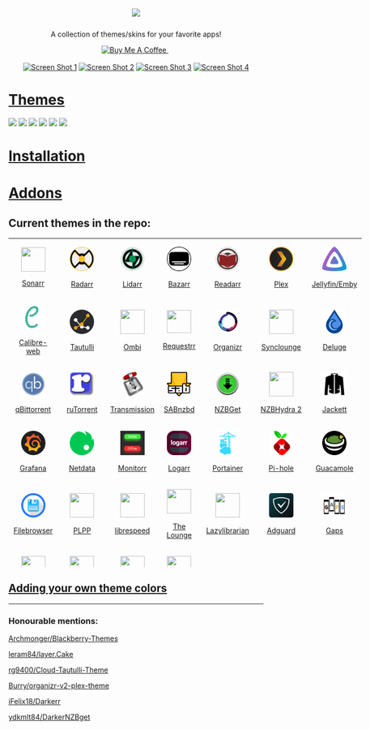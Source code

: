 <h1 align="center">
    <img src="https://i.imgur.com/OkX6Zup.png">
</h1>

<p align="center">
  A collection of themes/skins for your favorite apps!
<p align="center">
<a href="https://www.buymeacoffee.com/themepark" target="_blank"><img src="https://www.buymeacoffee.com/assets/img/custom_images/yellow_img.png" alt="Buy Me A Coffee" style="height: auto !important;width: auto !important;" >   </a><a href="https://discord.gg/HM5uUKU" rel="noopener"><img class="alignnone" title="theme.park!" src="https://img.shields.io/badge/chat-Discord-blue.svg?style=for-the-badge&logo=discord" alt="" height="37" /></a>
 </a><a href="https://technicalramblings.com/" rel="noopener"><img class="alignnone" title="technicalramblings!" src="https://img.shields.io/badge/blog-technicalramblings.com-informational.svg?style=for-the-badge" alt="" height="37" /></a>
    <br />
    <br />
    <a href="https://raw.githubusercontent.com/gilbN/theme.park/master/Screenshots/ombi/ombi1.png" rel="noopener"><img src="https://raw.githubusercontent.com/gilbN/theme.park/master/Screenshots/ombi/ombi1.png" alt="Screen Shot 1" width="49.15%" /></a>
    <a href="https://raw.githubusercontent.com/gilbN/theme.park/master/Screenshots/sonarr/aquamarine.jpg" rel="noopener"><img src="https://raw.githubusercontent.com/gilbN/theme.park/master/Screenshots/sonarr/aquamarine.jpg" alt="Screen Shot 2" width="49.15%" /></a>
    <a href="https://raw.githubusercontent.com/gilbN/theme.park/master/Screenshots/sabnzbd/dark.png" rel="noopener"><img src="https://raw.githubusercontent.com/gilbN/theme.park/master/Screenshots/sabnzbd/dark.png" alt="Screen Shot 3" width="49.15%" /></a>
    <a href="https://raw.githubusercontent.com/gilbN/theme.park/master/Screenshots/lidarr/plex.jpg" rel="noopener"><img src="https://raw.githubusercontent.com/gilbN/theme.park/master/Screenshots/lidarr/plex.jpg" alt="Screen Shot 4" width="49.15%" /></a>
</p>

# [Themes](https://github.com/gilbN/theme.park/wiki/Themes)

![](https://raw.githubusercontent.com/gilbN/theme.park/master/Screenshots/aquamarine_banner.png)
![](https://raw.githubusercontent.com/gilbN/theme.park/master/Screenshots/hotline_banner.png)
![](https://raw.githubusercontent.com/gilbN/theme.park/master/Screenshots/spacegray_banner.png)
![](https://raw.githubusercontent.com/gilbN/theme.park/master/Screenshots/dark_banner.png)
![](https://raw.githubusercontent.com/gilbN/theme.park/master/Screenshots/plex_banner.png)
![](https://raw.githubusercontent.com/gilbN/theme.park/master/Screenshots/organizr_dark_banner.png)

# [Installation](https://github.com/gilbN/theme.park/wiki/Setup)
# [Addons](https://github.com/gilbN/theme.park/tree/master/CSS/addons)

## Current themes in the repo:

<table style="height: 649px; width: 698px; margin-left: auto; margin-right: auto;" cellspacing="10" cellpadding="10">
<tbody>
<tr style="height: 98px;">
<td style="width: 110px; height: 98px; text-align: center;">
<p><a href="https://github.com/gilbN/theme.park/wiki/Sonarr---Radarr---Lidarr---Bazarr-Readarr-Themes"><img style="display: block; margin-left: auto; margin-right: auto;" src="https://raw.githubusercontent.com/Sonarr/Sonarr/phantom-develop/Logo/sonarr-simple.svg" alt="" width="48" height="48" /></a></p>
<p><a href="https://github.com/gilbN/theme.park/wiki/Sonarr---Radarr---Lidarr---Bazarr-Readarr-Themes">Sonarr</a></p>
</td>
<td style="width: 160px; height: 98px; text-align: center;">
<p><a href="https://github.com/gilbN/theme.park/wiki/Sonarr---Radarr---Lidarr---Bazarr-Readarr-Themes"><img src="https://raw.githubusercontent.com/Radarr/Radarr/aphrodite/Logo/Radarr.svg" width="48" height="48" /></a></p>
<p><a href="https://github.com/gilbN/theme.park/wiki/Sonarr---Radarr---Lidarr---Bazarr-Readarr-Themes">Radarr</a></p>
</td>
<td style="width: 10px; height: 98px; text-align: center;">
<p style="text-align: center;"><a href="https://github.com/gilbN/theme.park/wiki/Sonarr---Radarr---Lidarr---Bazarr-Readarr-Themes"><img src="https://raw.githubusercontent.com/causefx/Organizr/v2-develop/plugins/images/tabs/lidarr.png" width="48" height="48" /></a></p>
<p style="text-align: center;"><a href="https://github.com/gilbN/theme.park/wiki/Sonarr---Radarr---Lidarr---Bazarr-Readarr-Themes">Lidarr</a></p>
</td>
<td style="width: 90px; height: 98px; text-align: center;">
<p><a href="https://github.com/gilbN/theme.park/wiki/Sonarr---Radarr---Lidarr---Bazarr-Readarr-Themes"><img src="https://raw.githubusercontent.com/causefx/Organizr/v2-develop/plugins/images/tabs/bazarr.png" alt="" width="48" height="48" /></a></p>
<p><a href="https://github.com/gilbN/theme.park/wiki/Sonarr---Radarr---Lidarr---Bazarr-Readarr-Themes">Bazarr</a></p>
</td>
<td style="width: 136px; height: 98px; text-align: center;">
<p><a href="https://github.com/gilbN/theme.park/wiki/Sonarr---Radarr---Lidarr---Bazarr-Readarr-Themes"><img src="https://raw.githubusercontent.com/Readarr/Readarr/develop/Logo/256.png" alt="" width="48" height="48" /></a></p>
<p><a href="https://github.com/gilbN/theme.park/wiki/Sonarr---Radarr---Lidarr---Bazarr-Readarr-Themes">Readarr</a></p>
</td>
<td style="width: 140px; height: 98px; text-align: center;">
<p><a href="https://github.com/gilbN/theme.park/wiki/Plex"><img src="https://raw.githubusercontent.com/causefx/Organizr/v2-master/plugins/images/tabs/plex.png" alt="" width="48" height="48" /></a></p>
<p><a href="https://github.com/gilbN/theme.park/wiki/Plex">Plex</a></p>
</td>
<td style="width: 109px; height: 98px; text-align: center;">
<p><a href="https://github.com/gilbN/theme.park/wiki/Jellyfin-Emby"><img src="https://raw.githubusercontent.com/causefx/Organizr/v2-develop/plugins/images/tabs/jellyfin.png" alt="" width="48" height="48" /></a></p>
<p><a href="https://github.com/gilbN/theme.park/wiki/Jellyfin-Emby">Jellyfin/Emby</a></p>
</td>
</tr>
<tr style="height: 26px;">
<td style="width: 110px; height: 26px; text-align: center;">
<p><a href="https://github.com/gilbN/theme.park/wiki/Calibre-Web"><img src="https://raw.githubusercontent.com/causefx/Organizr/v2-develop/plugins/images/tabs/calibre-web.png" alt="" width="48" height="48" /></a></p>
<p><a href="https://github.com/gilbN/theme.park/wiki/Calibre-Web">Calibre-web</a></p>
</td>
<td style="width: 160px; height: 26px; text-align: center;">
<p><a href="https://github.com/gilbN/theme.park/wiki/Tautulli"><img src="https://raw.githubusercontent.com/Tautulli/Tautulli/master/data/interfaces/default/images/logo-circle.png" alt="" width="48" height="48" /></a></p>
<p><a href="https://github.com/gilbN/theme.park/wiki/Tautulli">Tautulli</a></p>
</td>
<td style="width: 10px; height: 26px; text-align: center;">
<p><a href="https://github.com/gilbN/theme.park/wiki/Ombi"><img src="https://raw.githubusercontent.com/tidusjar/Ombi/feature/v4/src/Ombi/wwwroot/images/favicon/android-chrome-192x192.png" alt="" width="48" height="48" /><img src="https://github.com/gilbN/theme.park/wiki/Ombi" alt="" width="48" /></a></p>
<p><a href="https://github.com/gilbN/theme.park/wiki/Ombi">Ombi</a></p>
</td>
<td style="width: 90px; height: 26px; text-align: center;">
<p><a href="https://github.com/gilbN/theme.park/wiki/Requestrr"><img src="https://raw.githubusercontent.com/causefx/Organizr/v2-develop/plugins/images/tabs/requestrr.png" alt="" width="48" height="45" /></a></p>
<p><a href="https://github.com/gilbN/theme.park/wiki/Requestrr">Requestrr</a></p>
</td>
<td style="width: 136px; height: 26px; text-align: center;">
<p><a href="https://github.com/gilbN/theme.park/wiki/Organizr"><img src="https://raw.githubusercontent.com/causefx/Organizr/v2-master/plugins/images/organizr/logo.png" alt="" width="48" height="48" /></a></p>
<p><a href="https://github.com/gilbN/theme.park/wiki/Organizr">Organizr</a></p>
</td>
<td style="width: 140px; height: 26px; text-align: center;">
<p><a href="https://github.com/gilbN/theme.park/wiki/Synclounge"><img src="https://raw.githubusercontent.com/causefx/Organizr/v2-develop/plugins/images/tabs/synclounge-dark.png" alt="" width="48" height="48" /></a></p>
<p><a href="https://github.com/gilbN/theme.park/wiki/Synclounge">Synclounge</a></p>
</td>
<td style="width: 109px; height: 26px; text-align: center;">
<p><a href="https://github.com/gilbN/theme.park/wiki/Deluge"><img src="https://raw.githubusercontent.com/deluge-torrent/deluge/develop/deluge/ui/data/pixmaps/deluge.svg" alt="" width="48" height="48" /></a></p>
<p><a href="https://github.com/gilbN/theme.park/wiki/Deluge">Deluge</a></p>
</td>
</tr>
<tr style="height: 73px;">
<td style="width: 110px; height: 73px; text-align: center;">
<p><a href="https://github.com/gilbN/theme.park/wiki/qBittorrent"><img src="https://raw.githubusercontent.com/causefx/Organizr/v2-develop/plugins/images/tabs/qBittorrent.png" alt="" width="48" height="48" /></a></p>
<p><a href="https://github.com/gilbN/theme.park/wiki/qBittorrent">qBittorrent</a></p>
</td>
<td style="width: 160px; height: 73px; text-align: center;">
<p><a href="https://github.com/gilbN/theme.park/wiki/ruTorrent"><img src="https://raw.githubusercontent.com/causefx/Organizr/v2-develop/plugins/images/tabs/rutorrent.png" alt="" width="48" height="48" /></a></p>
<p><a href="https://github.com/gilbN/theme.park/wiki/ruTorrent">ruTorrent</a></p>
</td>
<td style="width: 10px; height: 73px; text-align: center;">
<p><a href="https://github.com/gilbN/theme.park/wiki/Transmission"><img src="https://raw.githubusercontent.com/causefx/Organizr/v2-develop/plugins/images/tabs/transmission.png" alt="" width="48" height="48" /></a></p>
<p><a href="https://github.com/gilbN/theme.park/wiki/Transmission">Transmission</a></p>
</td>
<td style="width: 90px; height: 73px; text-align: center;">
<p><a href="https://github.com/gilbN/theme.park/wiki/SABnzbd"><img src="https://raw.githubusercontent.com/sabnzbd/sabnzbd/develop/interfaces/Config/templates/staticcfg/ico/android-192x192.png" alt="" width="48" height="48" /></a></p>
<p><a href="https://github.com/gilbN/theme.park/wiki/SABnzbd">SABnzbd</a></p>
</td>
<td style="width: 136px; height: 73px; text-align: center;">
<p><a href="https://github.com/gilbN/theme.park/wiki/NZBGet"><img src="https://raw.githubusercontent.com/causefx/Organizr/v2-develop/plugins/images/tabs/nzbget.png" alt="" width="48" height="48" /></a></p>
<p><a href="https://github.com/gilbN/theme.park/wiki/NZBGet">NZBGet</a></p>
</td>
<td style="width: 140px; height: 73px; text-align: center;">
<p><a href="https://github.com/gilbN/theme.park/wiki/NZBHydra-2"><img src="https://raw.githubusercontent.com/causefx/Organizr/v2-develop/plugins/images/tabs/nzbhydra.png" alt="" width="48" height="48" /></a></p>
<p><a href="https://github.com/gilbN/theme.park/wiki/NZBHydra-2">NZBHydra 2</a></p>
</td>
<td style="width: 109px; height: 73px; text-align: center;">
<p><a href="https://github.com/gilbN/theme.park/wiki/Jackett"><img src="https://raw.githubusercontent.com/causefx/Organizr/v2-develop/plugins/images/tabs/jackett.png" alt="" width="48" height="48" /></a></p>
<p><a href="https://github.com/gilbN/theme.park/wiki/Jackett">Jackett</a></p>
</td>
</tr>
<tr style="height: 56px;">
<td style="width: 110px; height: 56px; text-align: center;">
<p><a href="https://github.com/gilbN/theme.park/wiki/Grafana"><img src="https://raw.githubusercontent.com/causefx/Organizr/v2-develop/plugins/images/tabs/grafana.png" alt="" width="48" height="48" /></a></p>
<p><a href="https://github.com/gilbN/theme.park/wiki/Grafana">Grafana</a></p>
</td>
<td style="width: 160px; height: 56px; text-align: center;">
<p><a href="https://github.com/gilbN/theme.park/wiki/Netdata"><img src="https://raw.githubusercontent.com/causefx/Organizr/v2-develop/plugins/images/tabs/netdata.png" alt="" width="48" height="48" /></a></p>
<p><a href="https://github.com/gilbN/theme.park/wiki/Netdata">Netdata</a></p>
</td>
<td style="width: 10px; height: 56px; text-align: center;">
<p><a href="https://github.com/gilbN/theme.park/wiki/Monitorr"><img src="https://raw.githubusercontent.com/causefx/Organizr/v2-develop/plugins/images/tabs/monitorr.png" alt="" width="48" height="48" /></a></p>
<p><a href="https://github.com/gilbN/theme.park/wiki/Monitorr">Monitorr</a></p>
</td>
<td style="width: 90px; height: 56px; text-align: center;">
<p><a href="https://github.com/gilbN/theme.park/wiki/Logarr"><img src="https://raw.githubusercontent.com/causefx/Organizr/v2-develop/plugins/images/tabs/logarr.png" alt="" width="48" height="48" /></a></p>
<p><a href="https://github.com/gilbN/theme.park/wiki/Logarr">Logarr</a></p>
</td>
<td style="width: 136px; height: 56px; text-align: center;">
<p><a href="https://github.com/gilbN/theme.park/wiki/Portainer"><img src="https://raw.githubusercontent.com/causefx/Organizr/v2-develop/plugins/images/tabs/portainer.png" alt="" width="48" height="48" /></a></p>
<p><a href="https://github.com/gilbN/theme.park/wiki/Portainer">Portainer</a></p>
</td>
<td style="width: 140px; height: 56px; text-align: center;">
<p><a href="https://github.com/gilbN/theme.park/wiki/Pi-hole"><img src="https://raw.githubusercontent.com/causefx/Organizr/v2-develop/plugins/images/tabs/pihole.png" alt="" width="48" height="48" /></a></p>
<p><a href="https://github.com/gilbN/theme.park/wiki/Pi-hole">Pi-hole</a></p>
</td>
<td style="width: 109px; height: 56px; text-align: center;">
<p><a href="https://github.com/gilbN/theme.park/wiki/Guacamole"><img src="https://raw.githubusercontent.com/causefx/Organizr/v2-develop/plugins/images/tabs/guacamole.png" alt="" width="48" height="48" /></a></p>
<p><a href="https://github.com/gilbN/theme.park/wiki/Guacamole">Guacamole</a></p>
</td>
</tr>
<tr style="height: 40px; text-align: center;">
<td style="width: 110px; height: 40px; text-align: center;">
<p><a href="https://github.com/gilbN/theme.park/wiki/Filebrowser"><img src="https://raw.githubusercontent.com/causefx/Organizr/v2-develop/plugins/images/tabs/filebrowser.png" alt="" width="48" height="48" /></a></p>
<p><a href="https://github.com/gilbN/theme.park/wiki/Filebrowser">Filebrowser</a></p>
</td>
<td style="width: 160px; height: 40px; text-align: center;">
<p><a href="https://github.com/gilbN/theme.park/wiki/PLPP"><img src="https://cdn.discordapp.com/attachments/374757488005873667/620267729726734336/plpp.png" alt="" width="48" height="48" /></a></p>
<p><a href="https://github.com/gilbN/theme.park/wiki/PLPP">PLPP</a></p>
</td>
<td style="width: 10px; height: 40px; text-align: center;">
<p><a href="https://github.com/gilbN/theme.park/wiki/html5speedtest"><img src="https://raw.githubusercontent.com/librespeed/speedtest/master/.logo/icon_huge.png" alt="" width="48" height="48" /></a></p>
<p><a href="https://github.com/gilbN/theme.park/wiki/html5speedtest">librespeed</a></p>
</td>
<td style="width: 90px; height: 40px; text-align: center;">
<p><a href="https://github.com/gilbN/theme.park/wiki/The-Lounge"><img src="https://raw.githubusercontent.com/thelounge/thelounge/master/client/img/logo-grey-bg-152x152px.png" alt="" width="48" height="48" /></a></p>
<p><a href="https://github.com/gilbN/theme.park/wiki/The-Lounge">The Lounge</a></p>
</td>
<td style="width: 90px; height: 40px; text-align: center;">
<p><a href="https://github.com/gilbN/theme.park/wiki/Lazylibrarian"><img src="https://raw.githubusercontent.com/causefx/Organizr/v2-develop/plugins/images/tabs/lazylibrarian.png" alt="" width="48" height="48" /></a></p>
<p><a href="https://github.com/gilbN/theme.park/wiki/Lazylibrarian">Lazylibrarian</a></p>
</td>
<td style="width: 90px; height: 40px; text-align: center;">
<p><a href="https://github.com/gilbN/theme.park/wiki/Adguard"><img src="https://github.com/causefx/Organizr/blob/v2-master/plugins/images/tabs/AdGuardHome.png" alt="" width="48" height="48" /></a></p>
<p><a href="https://github.com/gilbN/theme.park/wiki/Adguard">Adguard</a></p>
</td>
<td style="width: 90px; height: 40px; text-align: center;">
<p><a href="https://github.com/gilbN/theme.park/wiki/Gaps"><img src="https://github.com/JasonHHouse/gaps/blob/master/images/gaps.png" alt="" width="48" height="48" /></a></p>
<p><a href="https://github.com/gilbN/theme.park/wiki/Gaps">Gaps</a></p>
</td>
</tr>
<tr>
<td style="width: 90px; height: 40px; text-align: center;">
<p><a href="https://github.com/gilbN/theme.park/wiki/Bitwarden"><img src="https://raw.githubusercontent.com/bitwarden/brand/master/icons/256x256.png" alt="" width="48" height="48" /></a></p>
<p><a href="https://github.com/gilbN/theme.park/wiki/Bitwarden">Bitwarden</a></p>
</td>
<td style="width: 90px; height: 40px; text-align: center;">
<p><a href="https://github.com/gilbN/theme.park/wiki/Duplicacy"><img src="https://avatars1.githubusercontent.com/u/10550069?s=400&u=4c3068cced0cb7b005bdbe2c4061a93c61b1a8e0&v=4" alt="" width="48" height="48" /></a></p>
<p><a href="https://github.com/gilbN/theme.park/wiki/Duplicacy">Duplicacy</a></p>
</td>
<td style="width: 90px; height: 40px; text-align: center;">
<p><a href="https://github.com/gilbN/theme.park/wiki/Kitana"><img src="https://raw.githubusercontent.com/pannal/Kitana/master/static/img/android-icon-48x48.png" alt="" width="48" height="48" /></a></p>
<p><a href="https://github.com/gilbN/theme.park/wiki/Kitana">Kitana</a></p>
</td>
<td style="width: 90px; height: 40px; text-align: center;">
<p><a href="https://github.com/gilbN/theme.park/wiki/Webtools"><img src="https://raw.githubusercontent.com/ukdtom/WebTools.bundle/master/Wiki/WebTools/Logos/WebTools-48.png" alt="" width="48" height="48" /></a></p>
<p><a href="https://github.com/gilbN/theme.park/wiki/Webtools">Webtools</a></p>
</td>
</tr>
</tbody>
</table>

## [Adding your own theme colors](https://github.com/gilbN/theme.park/wiki/Creating-your-own-themes)






***


### Honourable mentions:

[Archmonger/Blackberry-Themes](https://github.com/Archmonger/Blackberry-Themes)

[leram84/layer.Cake](https://github.com/leram84/layer.Cake/)

[rg9400/Cloud-Tautulli-Theme](https://github.com/rg9400/Cloud-Tautulli-Theme)

[Burry/organizr-v2-plex-theme](https://github.com/Burry/organizr-v2-plex-theme)

[iFelix18/Darkerr](https://github.com/iFelix18/Darkerr)

[ydkmlt84/DarkerNZBget](https://github.com/ydkmlt84/DarkerNZBget)
